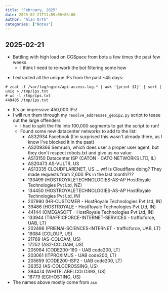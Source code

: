 ```yaml
---
title: "February, 2025"
date: 2025-02-21T11:09:00+03:00
author: "Alan Orth"
categories: ["Notes"]
---
```


## 2025-02-21

- Battling with high load on CGSpace from bots a few times the past few weeks
  - I think I need to re-work the bot filtering some how

<!--more-->

- I extracted all the unique IPs from the past ~45 days:

```console
# zcat -f /var/log/nginx/api-access.log.* | awk '{print $1}' | sort | uniq > /tmp/ips.txt
# wc -l /tmp/ips.txt
449405 /tmp/ips.txt
```

- It's an impressive 450,000 IPs!
- I will run them through my `resolve_addresses_geoip2.py` script to tease out the large offenders
  - I had to split the file into 100,000 segments to get the script to run!
  - Found some new datacenter networks to add to the list:
    - AS32934 Facebook (I'm surprised this wasn't already there, as I know I've blocked it in the past)
    - AS209366 Semrush, which does user a proper user agent, but they don't respect robots.txt and give us no value
    - AS13150 Datacenter ISP (CATON - CATO NETWORKS LTD, IL)
    - AS20473 AS-VULTR, US
    - AS13335 CLOUDFLARENET, US ... wtf is Cloudflare doing? They made requests from 2,600 IPs in the last month???
    - 133499 (HOSTROYALETECHNOLOGIES-AS-AP HostRoyale Technologies Pvt Ltd, NZ)
    - 134450 (HOSTROYALETECHNOLOGIES-AS-AP HostRoyale Technologies Pvt Ltd, IN)
    - 207990 (HR-CUSTOMER - HostRoyale Technologies Pvt Ltd, IN)
    - 39486 (HOSTROYALE - HostRoyale Technologies Pvt Ltd, IN)
    - 44144 (OMEGASOFT - HostRoyale Technologies Pvt Ltd, IN)
    - 133944 (TRAFFICFORCE-INTERNET-SERVICES - trafficforce, UAB, LT)
    - 202496 (PRIENAI-SCIENCES-INTERNET - trafficforce, UAB, LT)
    - 19084 (COLOUP, US)
    - 21769 (AS-COLOAM, US)
    - 17252 (AS2-COLOAM, US)
    - 205964 (CODE200-180 - UAB code200, LT)
    - 203061 (ITPROXIMUS - UAB code200, LT)
    - 205659 (CODE200-ISP2 - UAB code200, LT)
    - 36352 (AS-COLOCROSSING, US)
    - 394474 (WHITELABELCOLO393, US)
    - 18779 (EGIHOSTING, US)
- The names above mostly come from `asn`

<!-- vim: set sw=2 ts=2: -->
